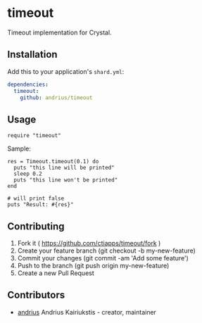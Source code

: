 # timeout

Timeout implementation for Crystal.

## Installation

Add this to your application's `shard.yml`:

```yaml
dependencies:
  timeout:
    github: andrius/timeout
```

## Usage

```crystal
require "timeout"
```

Sample:
```
res = Timeout.timeout(0.1) do
  puts "this line will be printed"
  sleep 0.2
  puts "this line won't be printed"
end

# will print false
puts "Result: #{res}"
```

## Contributing

1. Fork it ( https://github.com/ctiapps/timeout/fork )
2. Create your feature branch (git checkout -b my-new-feature)
3. Commit your changes (git commit -am 'Add some feature')
4. Push to the branch (git push origin my-new-feature)
5. Create a new Pull Request

## Contributors

- [andrius](https://github.com/andrius) Andrius Kairiukstis - creator, maintainer

